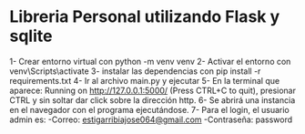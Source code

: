 # Libreria Personal utilizando Flask y sqlite

1- Crear entorno virtual con   python -m venv venv
2- Activar el entorno con   venv\Scripts\activate
3- instalar las dependencias con    pip install -r requirements.txt
4- Ir al archivo main.py y ejecutar
5- En la terminal que aparece: Running on http://127.0.0.1:5000/ (Press CTRL+C to quit), presionar CTRL y sin soltar dar click sobre la dirección http.
6- Se abrirá una instancia en el navegador con el programa ejecutándose.
7- Para el login, el usuario admin es:
    -Correo: estigarribiajose064@gmail.com
    -Contraseña: password
